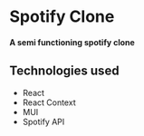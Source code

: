 # Spotify Clone
#### A semi functioning spotify clone

## Technologies used
<ul>
<li>React</li>
<li>React Context</li>
<li>MUI</li>
<li>Spotify API</li>
</ul>
